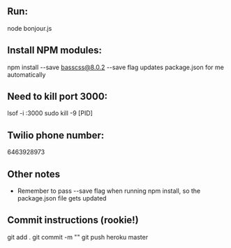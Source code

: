 ## Run:
node bonjour.js

## Install NPM modules:
npm install --save basscss@8.0.2
--save flag updates package.json for me automatically

## Need to kill port 3000:
lsof -i :3000
sudo kill -9 [PID] 

## Twilio phone number:
6463928973

## Other notes
- Remember to pass --save flag when running npm install, so the package.json file gets updated

## Commit instructions (rookie!)
git add .
git commit -m ""
git push heroku master